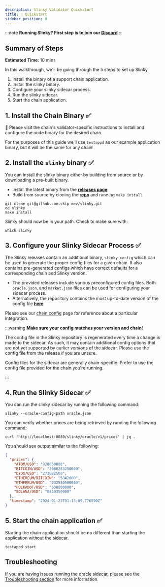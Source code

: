 ```yaml
---
description: Slinky Validator Quickstart
title: ☝️ Quickstart
sidebar_position: 0
---
```


:::note
**Running Slinky? First step is to join our [Discord](https://discord.gg/amAgf9Z39w)**
:::

## Summary of Steps

**Estimated Time**: 10 mins

In this walkthrough, we'll be going through the 5 steps to set up Slinky.

1. Install the binary of a support chain application.
2. Install the slinky binary.
3. Configure your slinky sidecar process.
4. Run the slinky sidecar.
5. Start the chain application.

## 1. Install the Chain Binary ✅

**🚨** Please visit the chain's validator-specific instructions to install and configure the node binary for the desired chain.

For the purposes of this guide we'll use `testappd` as our example application binary, but it will be the same for any chain!

## 2. Install the `slinky` binary ✅

You can install the slinky binary either by building from source or by downloading a pre-built binary.

- Install the latest binary from the <b>[releases page](https://github.com/skip-mev/slinky/releases)</b>
- Build from source by cloning the <b>[repo](https://github.com/skip-mev/slinky)</b> and running `make install`

```shell
git clone git@github.com:skip-mev/slinky.git
cd slinky
make install
```

Slinky should now be in your path. Check to make sure with:

```shell
which slinky
```

## 3. Configure your Slinky Sidecar Process ✅

The Slinky releases contain an additional binary, `slinky-config` which can be used to generate the proper config files
for a given chain. It also contains pre-generated configs which have correct defaults for a corresponding chain and Slinky version.

- The provided releases include various preconfigured config files. Both `oracle.json`, and `market.json` files can be used for configuring your sidecar process.
- Alternatively, the repository contains the most up-to-date version of the config file <b>[here](https://github.com/skip-mev/slinky/blob/main/config/local/oracle.json)</b>

Please see our [chain config](/slinky/integrations) page for reference about a particular integration.

:::warning
<b>Make sure your config matches your version and chain!</b>

The config file in the Slinky repository is regenerated every time a change is made to the sidecar.
As such, it may contain additional config options that are not yet supported by earlier versions of the sidecar.
Please use the config file from the release if you are unsure.

Config files for the sidecar are generally chain-specific. Prefer to use the config file provided for the chain you're running.

:::

## 4. Run the Slinky Sidecar ✅

You can run the slinky sidecar by running the following command:

```shell
slinky --oracle-config-path oracle.json
```

You can verify whether prices are being retrieved by running the following command:

```shell
curl 'http://localhost:8080/slinky/oracle/v1/prices' | jq .
```

You should see output similar to the following:

```JSON
{
  "prices": {
    "ATOM/USD": "920650000",
    "BITCOIN/USD": "3980283250000",
    "DYDX/USD": "273682500",
    "ETHEREUM/BITCOIN": "5842000",
    "ETHEREUM/USD": "232550500000",
    "POLKADOT/USD": "638800000",
    "SOLANA/USD": "8430350000"
  },
  "timestamp": "2024-01-23T01:15:09.776890Z"
}
```

## 5. Start the chain application ✅

Starting the chain application should be no different than starting the application without the sidecar.

```shell
testappd start
```

## Troubleshooting

If you are having issues running the oracle sidecar, please see the [Troubleshooting section](/docs/slinky/validator/3-troubleshooting.md) for more information.
